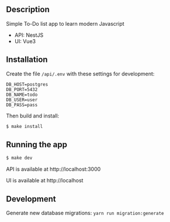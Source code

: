 ## Description

Simple To-Do list app to learn modern Javascript
 - API: NestJS
 - UI: Vue3

## Installation

Create the file `/api/.env` with these settings for development:
```
DB_HOST=postgres
DB_PORT=5432
DB_NAME=todo
DB_USER=user
DB_PASS=pass
```

Then build and install:
```bash
$ make install
```

## Running the app

```bash
$ make dev
```

API is available at http://localhost:3000

UI is available at http://localhost

## Development

Generate new database migrations: `yarn run migration:generate`

